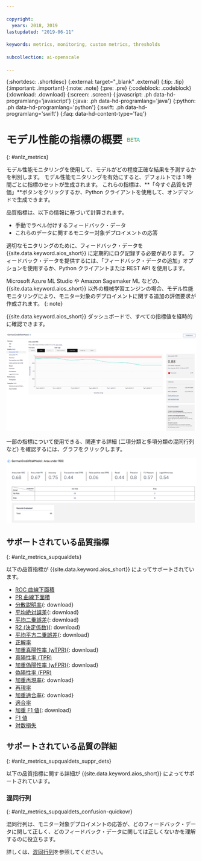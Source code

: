 ```yaml
---

copyright:
  years: 2018, 2019
lastupdated: "2019-06-11"

keywords: metrics, monitoring, custom metrics, thresholds

subcollection: ai-openscale

---
```


{:shortdesc: .shortdesc}
{:external: target="_blank" .external}
{:tip: .tip}
{:important: .important}
{:note: .note}
{:pre: .pre}
{:codeblock: .codeblock}
{:download: .download}
{:screen: .screen}
{:javascript: .ph data-hd-programlang='javascript'}
{:java: .ph data-hd-programlang='java'}
{:python: .ph data-hd-programlang='python'}
{:swift: .ph data-hd-programlang='swift'}
{:faq: data-hd-content-type='faq'}

# モデル性能の指標の概要 ![ベータ・タグ](images/beta.png)
{: #anlz_metrics}

モデル性能モニタリングを使用して、モデルがどの程度正確な結果を予測するかを判別します。 モデル性能モニタリングを有効にすると、デフォルトでは 1 時間ごとに指標のセットが生成されます。 これらの指標は、**「今すぐ品質を評価」**ボタンをクリックするか、Python クライアントを使用して、オンデマンドで生成できます。

品質指標は、以下の情報に基づいて計算されます。

- 手動でラベル付けするフィードバック・データ
- これらのデータに関するモニター対象デプロイメントの応答

適切なモニタリングのために、フィードバック・データを {{site.data.keyword.aios_short}} に定期的にログ記録する必要があります。 フィードバック・データを提供するには、「フィードバック・データの追加」オプションを使用するか、Python クライアントまたは REST API を使用します。

Microsoft Azure ML Studio や Amazon Sagemaker ML などの、{{site.data.keyword.aios_short}} 以外の機械学習エンジンの場合、モデル性能モニタリングにより、モニター対象のデプロイメントに関する追加の評価要求が作成されます。
{: note}

{{site.data.keyword.aios_short}} ダッシュボードで、すべての指標値を経時的に確認できます。

![ROC 曲線下面積のドリフトが表示された品質指標グラフ](images/quality_metrics_001.png)


一部の指標について使用できる、関連する詳細 (二項分類と多項分類の混同行列など) を確認するには、グラフをクリックします。

![品質指標の詳細テーブル](images/quality_metrics_002.png)

## サポートされている品質指標
{: #anlz_metrics_supqualdets}

以下の品質指標が {{site.data.keyword.aios_short}} によってサポートされています。

- [ROC 曲線下面積](https://test.cloud.ibm.com/docs/services/ai-openscale?topic=ai-openscale-quality_roc)
- [PR 曲線下面積](https://test.cloud.ibm.com/docs/services/ai-openscale?topic=ai-openscale-quality-area-pr)
- [分散説明率](https://test.cloud.ibm.com/docs/services/ai-openscale?topic=ai-openscale-quality_var){: download}
- [平均絶対誤差](https://test.cloud.ibm.com/docs/services/ai-openscale?topic=ai-openscale-quality_abserror){: download}
- [平均二乗誤差](https://test.cloud.ibm.com/docs/services/ai-openscale?topic=ai-openscale-quality_squerror){: download}
- [R2 (決定係数)](https://test.cloud.ibm.com/docs/services/ai-openscale?topic=ai-openscale-quality_r_squared){: download}
- [平均平方二乗誤差](https://test.cloud.ibm.com/docs/services/ai-openscale?topic=ai-openscale-supqualdets_squ_errors_mean){: download}
- [正解率](https://test.cloud.ibm.com/docs/services/ai-openscale?topic=ai-openscale-accuracy-opener)
- [加重真陽性率 (wTPR)](https://test.cloud.ibm.com/docs/services/ai-openscale?topic=ai-openscale-quality-wtpr){: download}
- [真陽性率 (TPR)](https://test.cloud.ibm.com/docs/services/ai-openscale?topic=ai-openscale-quality_tpr)
- [加重偽陽性率 (wFPR)](https://test.cloud.ibm.com/docs/services/ai-openscale?topic=ai-openscale-quality_wfpr_weighted){: download}
- [偽陽性率 (FPR)](https://test.cloud.ibm.com/docs/services/ai-openscale?topic=ai-openscale-quality_fpr_false)
- [加重再現率](https://test.cloud.ibm.com/docs/services/ai-openscale?topic=ai-openscale-quality_weighted_recall){: download}
- [再現率](https://test.cloud.ibm.com/docs/services/ai-openscale?topic=ai-openscale-quality_recall)
- [加重適合率](https://test.cloud.ibm.com/docs/services/ai-openscale?topic=ai-openscale-quality_wgth_prec){: download}
- [適合率](https://test.cloud.ibm.com/docs/services/ai-openscale?topic=ai-openscale-quality_precision)
- [加重 F1 値](https://test.cloud.ibm.com/docs/services/ai-openscale?topic=ai-openscale-quality_wght_f1-measure){: download}
- [F1 値](https://test.cloud.ibm.com/docs/services/ai-openscale?topic=ai-openscale-quality_f1-measr)
- [対数損失](https://test.cloud.ibm.com/docs/services/ai-openscale?topic=ai-openscale-quality_log_loss)

## サポートされている品質の詳細
{: #anlz_metrics_supqualdets_suppr_dets}

以下の品質指標に関する詳細が {{site.data.keyword.aios_short}} によってサポートされています。

### 混同行列
{: #anlz_metrics_supqualdets_confusion-quickovr}

混同行列は、モニター対象デプロイメントの応答が、どのフィードバック・データに関して正しく、どのフィードバック・データに関しては正しくないかを理解するのに役立ちます。

詳しくは、[混同行列](/docs/services/ai-openscale?topic=ai-openscale-it-conf-mtx)を参照してください。
